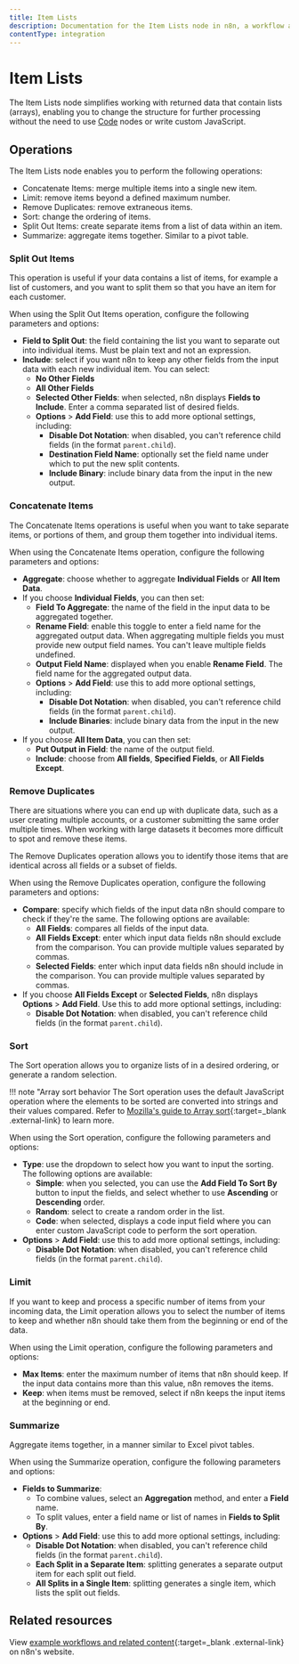 ```yaml
---
title: Item Lists
description: Documentation for the Item Lists node in n8n, a workflow automation platform. Includes guidance on usage, and links to examples.
contentType: integration
---
```


# Item Lists

The Item Lists node simplifies working with returned data that contain lists (arrays), enabling you to change the structure for further processing without the need to use [Code](/integrations/builtin/core-nodes/n8n-nodes-base.code/) nodes or write custom JavaScript.

## Operations

The Item Lists node enables you to perform the following operations:

* Concatenate Items: merge multiple items into a single new item.
* Limit: remove items beyond a defined maximum number.
* Remove Duplicates: remove extraneous items.
* Sort: change the ordering of items.
* Split Out Items: create separate items from a list of data within an item.
* Summarize: aggregate items together. Similar to a pivot table.



### Split Out Items

This operation is useful if your data contains a list of items, for example a list of customers, and you want to split them so that you have an item for each customer.

When using the Split Out Items operation, configure the following parameters and options:

* **Field to Split Out**: the field containing the list you want to separate out into individual items. Must be plain text and not an expression.
* **Include**: select if  you want n8n to keep any other fields from the input data with each new individual item. You can select:
    * **No Other Fields**
    * **All Other Fields**
    * **Selected Other Fields**: when selected, n8n displays **Fields to Include**. Enter a comma separated list of desired fields.
	* **Options** > **Add Field**: use this to add more optional settings, including:
		* **Disable Dot Notation**: when disabled, you can't reference child fields (in the format `parent.child`).	
		* **Destination Field Name**: optionally set the field name under which to put the new split contents.
		* **Include Binary**: include binary data from the input in the new output.

### Concatenate Items

The Concatenate Items operations is useful when you want to take separate items, or portions of them, and group them together into individual items.

When using the Concatenate Items operation, configure the following parameters and options:

* **Aggregate**: choose whether to aggregate **Individual Fields** or **All Item Data**.
* If you choose **Individual Fields**, you can then set:
	* **Field To Aggregate**: the name of the field in the input data to be aggregated together.
	* **Rename Field**: enable this toggle to enter a field name for the aggregated output data. When aggregating multiple fields you must provide new output field names. You can't leave multiple fields undefined.
	* **Output Field Name**: displayed when you enable **Rename Field**. The field name for the aggregated output data.
	* **Options** > **Add Field**: use this to add more optional settings, including:
		* **Disable Dot Notation**: when disabled, you can't reference child fields (in the format `parent.child`).
		* **Include Binaries**: include binary data from the input in the new output.
* If you choose **All Item Data**, you can then set:
	* **Put Output in Field**: the name of the output field.
	* **Include**: choose from **All fields**, **Specified Fields**, or **All Fields Except**.


### Remove Duplicates

There are situations where you can end up with duplicate data, such as a user creating multiple accounts, or a customer submitting the same order multiple times. When working with large datasets it becomes more difficult to spot and remove these items. 

The Remove Duplicates operation allows you to identify those items that are identical across all fields or a subset of fields.

When using the Remove Duplicates operation, configure the following parameters and options:

* **Compare**: specify which fields of the input data n8n should compare to check if they're the same. The following options are available:
  * **All Fields**: compares all fields of the input data.
  * **All Fields Except**: enter which input data fields n8n should exclude from the comparison. You can provide multiple values separated by commas.
  * **Selected Fields**: enter which input data fields n8n should include in the comparison. You can provide multiple values separated by commas.
* If you choose **All Fields Except** or **Selected Fields**, n8n displays **Options** > **Add Field**. Use this to add more optional settings, including:
	* **Disable Dot Notation**: when disabled, you can't reference child fields (in the format `parent.child`).

### Sort

The Sort operation allows you to organize lists of in a desired ordering, or generate a random selection.

!!! note "Array sort behavior
    The Sort operation uses the default JavaScript operation where the elements to be sorted are converted into strings and their values compared. Refer to [Mozilla's guide to Array sort](https://developer.mozilla.org/en-US/docs/Web/JavaScript/Reference/Global_Objects/Array/sort){:target=_blank .external-link} to learn more.


When using the Sort operation, configure the following parameters and options:

* **Type**: use the dropdown to select how you want to input the sorting. The following options are available:
  * **Simple**: when you selected, you can use the **Add Field To Sort By** button to input the fields, and select whether to use **Ascending** or **Descending** order.
  * **Random**: select to create a random order in the list.
  * **Code**: when selected, displays a code input field where you can enter custom JavaScript code to perform the sort operation.
* **Options** > **Add Field**: use this to add more optional settings, including:
	* **Disable Dot Notation**: when disabled, you can't reference child fields (in the format `parent.child`).

### Limit

If you want to keep and process a specific number of items from your incoming data, the Limit operation allows you to select the number of items to keep and whether n8n should take them from the beginning or end of the data.

When using the Limit operation, configure the following parameters and options:

* **Max Items**: enter the maximum number of items that n8n should keep. If the input data contains more than this value, n8n removes the items.
* **Keep**: when items must be removed, select if n8n keeps the input items at the beginning or end.

### Summarize

Aggregate items together, in a manner similar to Excel pivot tables.

When using the Summarize operation, configure the following parameters and options:

* **Fields to Summarize**: 
	* To combine values, select an **Aggregation** method, and enter a **Field** name.
	* To split values, enter a field name or list of names in **Fields to Split By**.
* **Options** > **Add Field**: use this to add more optional settings, including:
	* **Disable Dot Notation**: when disabled, you can't reference child fields (in the format `parent.child`).
	* **Each Split in a Separate Item**: splitting generates a separate output item for each split out field.
	* **All Splits in a Single Item**: splitting generates a single item, which lists the split out fields.

## Related resources

View [example workflows and related content](https://n8n.io/integrations/item-lists/){:target=_blank .external-link} on n8n's website.

